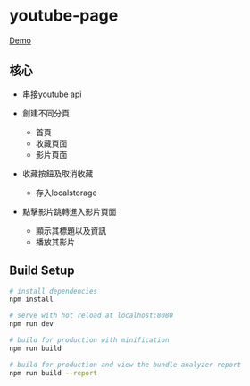 # youtube-page
[Demo](https://rccj.github.io/youtube-api/)

## 核心
- 串接youtube api

- 創建不同分頁
  - 首頁
  - 收藏頁面
  - 影片頁面

- 收藏按鈕及取消收藏
  - 存入localstorage

- 點擊影片跳轉進入影片頁面
  - 顯示其標題以及資訊
  - 播放其影片

## Build Setup

``` bash
# install dependencies
npm install

# serve with hot reload at localhost:8080
npm run dev

# build for production with minification
npm run build

# build for production and view the bundle analyzer report
npm run build --report
```